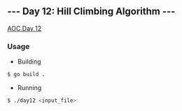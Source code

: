 ## --- Day 12: Hill Climbing Algorithm ---
[AOC Day 12](https://adventofcode.com/2022/day/12)

### Usage
 - Building
```sh
$ go build .
```
 - Running
```sh
$ ./day12 <input_file>
```
